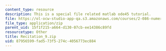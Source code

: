 ```yaml
---
content_type: resource
description: This is a special file related matlab ode45 tutorial.
file: https://ol-ocw-studio-app-qa.s3.amazonaws.com/courses/2-086-numerical-computation-for-mechanical-engineers-spring-2013/87956599fad573f5274c4056773ec884_Recitation_9.zip
file_type: application/zip
parent_uid: 15f1f215-a664-d130-07cb-ee14386c89fd
resourcetype: Other
title: Recitation_9.zip
uid: 87956599-fad5-73f5-274c-4056773ec884
---
```

